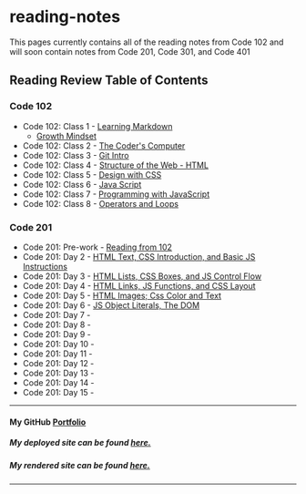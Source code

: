 # reading-notes

This pages currently contains all of the reading notes from Code 102 and will soon contain notes from Code 201, Code 301, and Code 401 

## Reading Review Table of Contents

### Code 102

* Code 102: Class 1 - [Learning Markdown](learning-markdown.md)
  * [Growth Mindset](growth-mindset.md)
* Code 102: Class 2 - [The Coder's Computer](coders-computer.md)
* Code 102: Class 3 - [Git Intro](git-intro.md)
* Code 102: Class 4 - [Structure of the Web - HTML](structure-html.md)
* Code 102: Class 5 - [Design with CSS](design-css.md)
* Code 102: Class 6 - [Java Script](javascript.md)
* Code 102: Class 7 - [Programming with JavaScript](programming-js.md)
* Code 102: Class 8 - [Operators and Loops](operators-loops.md)

### Code 201

* Code 201: Pre-work - [Reading from 102](class-01.md)
* Code 201: Day 2 - [HTML Text, CSS Introduction, and Basic JS Instructions](201-class-02.md)
* Code 201: Day 3 - [HTML Lists, CSS Boxes, and JS Control Flow](201-class-03.md)
* Code 201: Day 4 - [HTML Links, JS Functions, and CSS Layout](201-class-04.md)
* Code 201: Day 5 - [HTML Images; Css Color and Text](201-class-05.md)
* Code 201: Day 6 - [JS Object Literals, The DOM](201-class-06.md)
* Code 201: Day 7 - 
* Code 201: Day 8 - 
* Code 201: Day 9 - 
* Code 201: Day 10 - 
* Code 201: Day 11 - 
* Code 201: Day 12 - 
* Code 201: Day 13 - 
* Code 201: Day 14 - 
* Code 201: Day 15 - 

***

#### My GitHub [Portfolio](https://github.com/paneks19)

##### My deployed site can be found [here.](https://paneks19.github.io/reading-notes/)

##### My rendered site can be found [here.](https://github.com/paneks19/reading-notes/blob/master/README.md)

***
